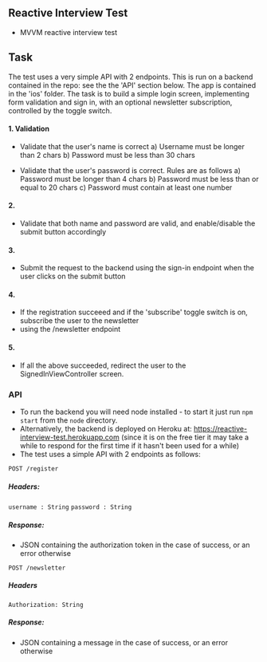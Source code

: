 ## Reactive Interview Test

*  MVVM reactive interview test

## Task 
The test uses a very simple API with 2 endpoints. This is run on a backend contained in the repo: see the the 'API' section below. The app is contained in the 'ios' folder. The task is to build a simple login screen, implementing form validation and sign in, with an optional newsletter subscription, controlled by the toggle switch.

#### 1. Validation
* Validate that the user's name is correct
a) Username must be longer than 2 chars
b) Password must be less than 30 chars

* Validate that the user's password is correct. Rules are as follows
a) Password must be longer than 4 chars
b) Password must be less than or equal to 20 chars
c) Password must contain at least one number

#### 2.
* Validate that both name and password are valid, and enable/disable the submit button accordingly

#### 3.
* Submit the request to the backend using the sign-in endpoint when the user clicks on the submit button

#### 4.
* If the registration succeeed and if the 'subscribe' toggle switch is on, subscribe the user to the newsletter
* using the /newsletter endpoint

#### 5. 
* If all the above succeeded, redirect the user to the SignedInViewController screen.

### API

* To run the backend you will need node installed - to start it just run `npm start` from the `node` directory.
* Alternatively, the backend is deployed on Heroku at: https://reactive-interview-test.herokuapp.com (since it is on the free tier it may take a while to respond for the first time if it hasn't been used for a while)
* The test uses a simple API with 2 endpoints as follows:

`POST /register`
##### Headers:
`username : String`
`password : String`

##### Response:
* JSON containing the authorization token in the case of success, or an error otherwise

`POST /newsletter`

##### Headers 
`Authorization: String`
##### Response:
* JSON containing a message in the case of success, or an error otherwise